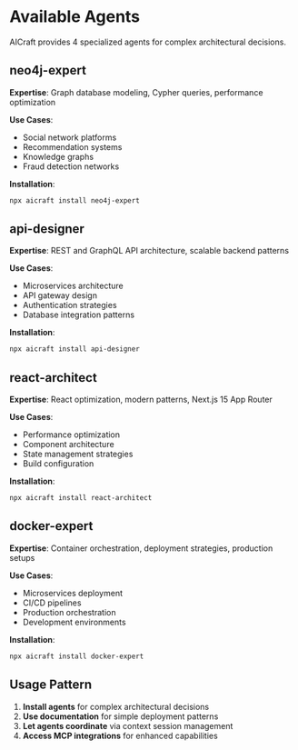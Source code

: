 # Available Agents

AICraft provides 4 specialized agents for complex architectural decisions.

## neo4j-expert

**Expertise**: Graph database modeling, Cypher queries, performance optimization

**Use Cases**:
- Social network platforms
- Recommendation systems  
- Knowledge graphs
- Fraud detection networks

**Installation**:
```bash
npx aicraft install neo4j-expert
```

## api-designer

**Expertise**: REST and GraphQL API architecture, scalable backend patterns

**Use Cases**:
- Microservices architecture
- API gateway design
- Authentication strategies
- Database integration patterns

**Installation**:
```bash
npx aicraft install api-designer
```

## react-architect

**Expertise**: React optimization, modern patterns, Next.js 15 App Router

**Use Cases**:
- Performance optimization
- Component architecture
- State management strategies
- Build configuration

**Installation**:
```bash
npx aicraft install react-architect
```

## docker-expert

**Expertise**: Container orchestration, deployment strategies, production setups

**Use Cases**:
- Microservices deployment
- CI/CD pipelines
- Production orchestration
- Development environments

**Installation**:
```bash
npx aicraft install docker-expert
```

## Usage Pattern

1. **Install agents** for complex architectural decisions
2. **Use documentation** for simple deployment patterns
3. **Let agents coordinate** via context session management
4. **Access MCP integrations** for enhanced capabilities